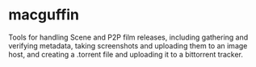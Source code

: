 macguffin
=========

Tools for handling Scene and P2P film releases, including gathering and verifying metadata, taking screenshots and uploading them to an image host, and creating a .torrent file and uploading it to a bittorrent tracker.
